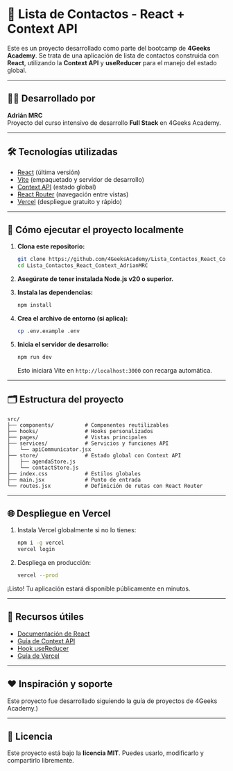 # 📱 Lista de Contactos - React + Context API

Este es un proyecto desarrollado como parte del bootcamp de **4Geeks Academy**. Se trata de una aplicación de lista de contactos construida con **React**, utilizando la **Context API** y **useReducer** para el manejo del estado global.

---

## 🧑‍🏫 Desarrollado por

**Adrián MRC**  
Proyecto del curso intensivo de desarrollo **Full Stack** en 4Geeks Academy.

---

## 🛠️ Tecnologías utilizadas

- [React](https://reactjs.org/) (última versión)
- [Vite](https://vitejs.dev/) (empaquetado y servidor de desarrollo)
- [Context API](https://reactjs.org/docs/context.html) (estado global)
- [React Router](https://reactrouter.com/) (navegación entre vistas)
- [Vercel](https://vercel.com/) (despliegue gratuito y rápido)

---

## 🚀 Cómo ejecutar el proyecto localmente

1. **Clona este repositorio:**

   ```bash
   git clone https://github.com/4GeeksAcademy/Lista_Contactos_React_Context_AdrianMRC.git
   cd Lista_Contactos_React_Context_AdrianMRC
   ```

2. **Asegúrate de tener instalada Node.js v20 o superior.**

3. **Instala las dependencias:**

   ```bash
   npm install
   ```

4. **Crea el archivo de entorno (si aplica):**

   ```bash
   cp .env.example .env
   ```

5. **Inicia el servidor de desarrollo:**

   ```bash
   npm run dev
   ```

   Esto iniciará Vite en `http://localhost:3000` con recarga automática.

---

## 🗂️ Estructura del proyecto

```
src/
├── components/          # Componentes reutilizables
├── hooks/               # Hooks personalizados
├── pages/               # Vistas principales
├── services/            # Servicios y funciones API
│   └── apiCommunicator.jsx
├── store/               # Estado global con Context API
│   ├── agendaStore.js
│   └── contactStore.js
├── index.css            # Estilos globales
├── main.jsx             # Punto de entrada
└── routes.jsx           # Definición de rutas con React Router
```

---

## 🌐 Despliegue en Vercel

1. Instala Vercel globalmente si no lo tienes:

   ```bash
   npm i -g vercel
   vercel login
   ```

2. Despliega en producción:

   ```bash
   vercel --prod
   ```

¡Listo! Tu aplicación estará disponible públicamente en minutos.

---

## 🧠 Recursos útiles

- [Documentación de React](https://es.reactjs.org/)
- [Guía de Context API](https://reactjs.org/docs/context.html)
- [Hook useReducer](https://reactjs.org/docs/hooks-reference.html#usereducer)
- [Guía de Vercel](https://vercel.com/docs)

---

## ❤️ Inspiración y soporte

Este proyecto fue desarrollado siguiendo la guía de proyectos de 4Geeks Academy.)

---

## 📝 Licencia

Este proyecto está bajo la **licencia MIT**. Puedes usarlo, modificarlo y compartirlo libremente.
